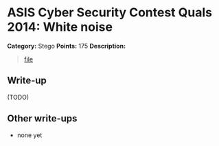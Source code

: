 # ASIS Cyber Security Contest Quals 2014: White noise

**Category:** Stego
**Points:** 175
**Description:**

> [file](steg_250_8be7a320b7cbc2696f352cb42e717a0b)

## Write-up

(TODO)

## Other write-ups

* none yet
